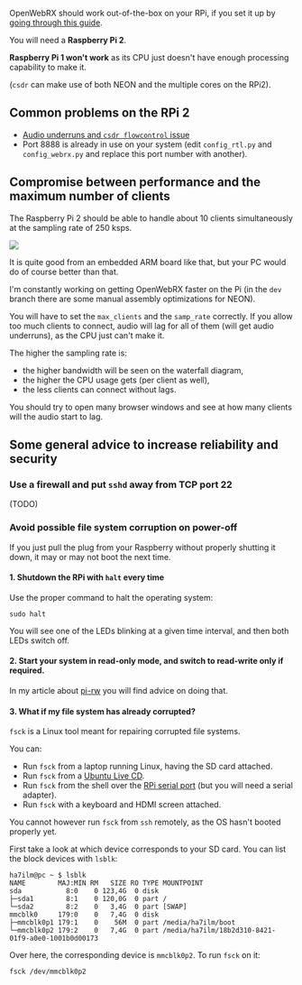 OpenWebRX should work out-of-the-box on your RPi, if you set it up by [going through this guide](http://ha5kfu.sch.bme.hu/openwebrx-quick-setup).

You will need a **Raspberry Pi 2**.

**Raspberry Pi 1 won't work** as its CPU just doesn't have enough processing capability to make it.

(`csdr` can make use of both NEON and the multiple cores on the RPi2).

## Common problems on the RPi 2

* [Audio underruns and `csdr flowcontrol` issue](https://github.com/simonyiszk/openwebrx/issues/9)
* Port 8888 is already in use on your system (edit `config_rtl.py` and `config_webrx.py` and replace this port number with another).

## Compromise between performance and the maximum number of clients

The Raspberry Pi 2 should be able to handle about 10 clients simultaneously at the sampling rate of 250 ksps.

![](http://ha5kfu.sch.bme.hu/up/levlista/top-all-proc.png)

It is quite good from an embedded ARM board like that, but your PC would do of course better than that.

I'm constantly working on getting OpenWebRX faster on the Pi (in the `dev` branch there are some manual assembly optimizations for NEON).

You will have to set the `max_clients` and the `samp_rate` correctly. 
If you allow too much clients to connect, audio will lag for all of them (will get audio underruns), as the CPU just can't make it.

The higher the sampling rate is:
* the higher bandwidth will be seen on the waterfall diagram,
* the higher the CPU usage gets (per client as well),
* the less clients can connect without lags.

You should try to open many browser windows and see at how many clients will the audio start to lag.

## Some general advice to increase reliability and security

### Use a firewall and put `sshd` away from TCP port 22

(TODO)

### Avoid possible file system corruption on power-off

If you just pull the plug from your Raspberry without properly shutting it down, it may or may not boot the next time. 

#### 1. Shutdown the RPi with `halt` every time

Use the proper command to halt the operating system:

    sudo halt

You will see one of the LEDs blinking at a given time interval, and then both LEDs switch off.

#### 2. Start your system in read-only mode, and switch to read-write only if required.

In my article about [pi-rw](http://ha5kfu.sch.bme.hu/node/160) you will find advice on doing that.

#### 3. What if my file system has already corrupted?

`fsck` is a Linux tool meant for repairing corrupted file systems.

You can:
* Run `fsck` from a laptop running Linux, having the SD card attached.
* Run `fsck` from a [Ubuntu Live CD](http://ubuntu.com). 
* Run `fsck` from the shell over the [RPi serial port](http://elinux.org/RPi_Serial_Connection) (but you will need a serial adapter).
* Run `fsck` with a keyboard and HDMI screen attached.

You cannot however run `fsck` from `ssh` remotely, as the OS hasn't booted properly yet.

First take a look at which device corresponds to your SD card. You can list the block devices with `lsblk`:

    ha7ilm@pc ~ $ lsblk
    NAME        MAJ:MIN RM   SIZE RO TYPE MOUNTPOINT
    sda           8:0    0 123,4G  0 disk 
    ├─sda1        8:1    0 120,0G  0 part /
    └─sda2        8:2    0   3,4G  0 part [SWAP]
    mmcblk0     179:0    0   7,4G  0 disk 
    ├─mmcblk0p1 179:1    0    56M  0 part /media/ha7ilm/boot
    └─mmcblk0p2 179:2    0   7,4G  0 part /media/ha7ilm/18b2d310-8421-01f9-a0e0-1001b0d00173

Over here, the corresponding device is `mmcblk0p2`. To run `fsck` on it:

    fsck /dev/mmcblk0p2